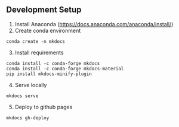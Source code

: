 ## Development Setup

1. Install Anaconda (https://docs.anaconda.com/anaconda/install/)
2. Create conda environment

```conda create -n mkdocs```

3. Install requirements

```
conda install -c conda-forge mkdocs
conda install -c conda-forge mkdocs-material
pip install mkdocs-minify-plugin
```

4. Serve locally

```mkdocs serve```

5. Deploy to github pages

```mkdocs gh-deploy```

